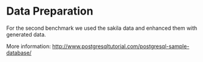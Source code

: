 # Data Preparation
For the second benchmark we used the sakila data and enhanced them with generated data.

More information: http://www.postgresqltutorial.com/postgresql-sample-database/

